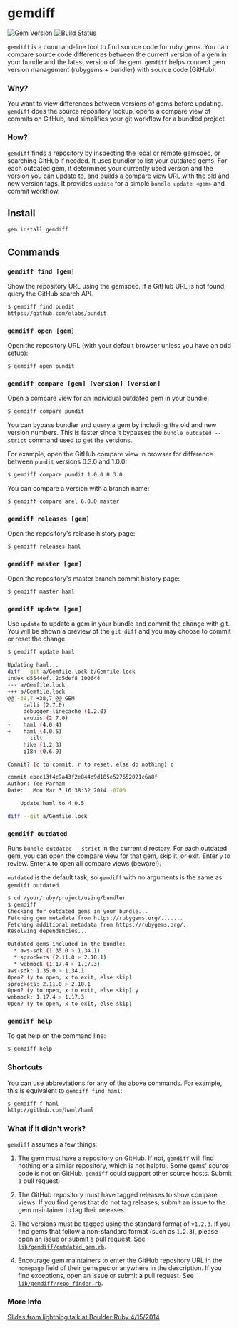 # gemdiff

[![Gem Version](https://badge.fury.io/rb/gemdiff.svg)](http://rubygems.org/gems/gemdiff)
[![Build Status](https://travis-ci.org/teeparham/gemdiff.svg?branch=master)](https://travis-ci.org/teeparham/gemdiff)

`gemdiff` is a command-line tool to find source code for ruby gems. 
You can compare source code differences between the current version of a gem in your bundle and 
the latest version of the gem.
`gemdiff` helps connect gem version management (rubygems + bundler) with source code (GitHub).

### Why?

You want to view differences between versions of gems before updating. 
`gemdiff` does the source repository lookup, opens a compare view of commits on GitHub, 
and simplifies your git workflow for a bundled project.

### How?

`gemdiff` finds a repository by inspecting the local or remote gemspec, or searching GitHub if needed. 
It uses bundler to list your outdated gems. For each outdated gem, it determines your currently used version and 
the version you can update to, and builds a compare view URL with the old and new version tags. 
It provides `update` for a simple `bundle update <gem>` and commit workflow.

## Install

```sh
gem install gemdiff
```

## Commands

### `gemdiff find [gem]`

Show the repository URL using the gemspec. If a GitHub URL is not found, query the GitHub search API.

```sh
$ gemdiff find pundit
https://github.com/elabs/pundit
```

### `gemdiff open [gem]`

Open the repository URL (with your default browser unless you have an odd setup):

```sh
$ gemdiff open pundit
```

### `gemdiff compare [gem] [version] [version]`

Open a compare view for an individual outdated gem in your bundle:

```sh
$ gemdiff compare pundit
```

You can bypass bundler and query a gem by including the old and new version numbers. This is faster since it bypasses
the `bundle outdated --strict` command used to get the versions.

For example, open the GitHub compare view in browser for difference between `pundit` versions 0.3.0 and 1.0.0:

```sh
$ gemdiff compare pundit 1.0.0 0.3.0
```

You can compare a version with a branch name:

```sh
$ gemdiff compare arel 6.0.0 master
```

### `gemdiff releases [gem]`

Open the repository's release history page:

```sh
$ gemdiff releases haml
```

### `gemdiff master [gem]`

Open the repository's master branch commit history page:

```sh
$ gemdiff master haml
```

### `gemdiff update [gem]`

Use `update` to update a gem in your bundle and commit the change with git. 
You will be shown a preview of the `git diff` and you may choose to commit or reset the change.

```sh
$ gemdiff update haml

Updating haml...
diff --git a/Gemfile.lock b/Gemfile.lock
index d5544ef..2d5def8 100644
--- a/Gemfile.lock
+++ b/Gemfile.lock
@@ -38,7 +38,7 @@ GEM
     dalli (2.7.0)
     debugger-linecache (1.2.0)
     erubis (2.7.0)
-    haml (4.0.4)
+    haml (4.0.5)
       tilt
     hike (1.2.3)
     i18n (0.6.9)

Commit? (c to commit, r to reset, else do nothing) c

commit ebcc13f4c9a43f2e844d9d185e527652021c6a8f
Author: Tee Parham
Date:   Mon Mar 3 16:38:32 2014 -0700

    Update haml to 4.0.5

diff --git a/Gemfile.lock
```

### `gemdiff outdated`

Runs `bundle outdated --strict` in the current directory. For each outdated gem, 
you can open the compare view for that gem, skip it, or exit. 
Enter `y` to review. Enter `A` to open all compare views (beware!).

`outdated` is the default task, so `gemdiff` with no arguments is the same as `gemdiff outdated`.

```sh
$ cd /your/ruby/project/using/bundler
$ gemdiff
Checking for outdated gems in your bundle...
Fetching gem metadata from https://rubygems.org/.......
Fetching additional metadata from https://rubygems.org/..
Resolving dependencies...

Outdated gems included in the bundle:
  * aws-sdk (1.35.0 > 1.34.1)
  * sprockets (2.11.0 > 2.10.1)
  * webmock (1.17.4 > 1.17.3)
aws-sdk: 1.35.0 > 1.34.1
Open? (y to open, x to exit, else skip)
sprockets: 2.11.0 > 2.10.1
Open? (y to open, x to exit, else skip) y
webmock: 1.17.4 > 1.17.3
Open? (y to open, x to exit, else skip)
```

### `gemdiff help`

To get help on the command line:

```sh
$ gemdiff help
```

### Shortcuts

You can use abbreviations for any of the above commands. For example, this is equivalent to `gemdiff find haml`:

```sh
$ gemdiff f haml
http://github.com/haml/haml
```

### What if it didn't work?

`gemdiff` assumes a few things:

1. The gem must have a repository on GitHub. If not, `gemdiff` will find nothing or a similar repository, which
is not helpful. Some gems' source code is not on GitHub. `gemdiff` could support other source hosts. Submit a pull request!

2. The GitHub repository must have tagged releases to show compare views. If you find gems that do not tag 
releases, submit an issue to the gem maintainer to tag their releases.

3. The versions must be tagged using the standard format of `v1.2.3`. If you find gems that follow
a non-standard format (such as `1.2.3`), please open an issue or submit a pull request. 
See [`lib/gemdiff/outdated_gem.rb`](https://github.com/teeparham/gemdiff/blob/master/lib/gemdiff/outdated_gem.rb).

4. Encourage gem maintainers to enter the GitHub repository URL in the `homepage` field of their gemspec
or anywhere in the description. If you find exceptions, open an issue or submit a pull request.
See [`lib/gemdiff/repo_finder.rb`](https://github.com/teeparham/gemdiff/blob/master/lib/gemdiff/repo_finder.rb).

### More Info

[Slides from lightning talk at Boulder Ruby 4/15/2014](http://www.slideshare.net/teeparham/gemdiff)
